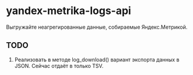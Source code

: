 # yandex-metrika-logs-api
Выгружайте неагрегированные данные, собираемые Яндекс.Метрикой.


## TODO
1. Реализовать в методе log_download() вариант экспорта данных в JSON. Сейчас отдаёт в только TSV.
